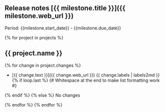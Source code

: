 ## Release notes [{{  milestone.title }}]({{ milestone.web_url }})

Period: {{milestone.start_date}} - {{milestone.due_date}}

{% for project in projects %}
## {{ project.name }}

{% for change in project.changes %}
* [{{  change.text }}]({{ change.web_url }})  {{ change.labels | labels2md }} 
{% if loop.last %}
{# Whitespace at the end to make list formatting work #}

{% endif %}
{% else %}
No changes

{% endfor %}
{% endfor %}
